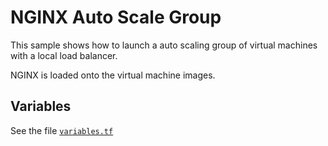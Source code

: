 # NGINX Auto Scale Group

This sample shows how to launch a auto scaling group of virtual machines with a local load balancer.

NGINX is loaded onto the virtual machine images.

## Variables

See the file [`variables.tf`](./variables.tf)
